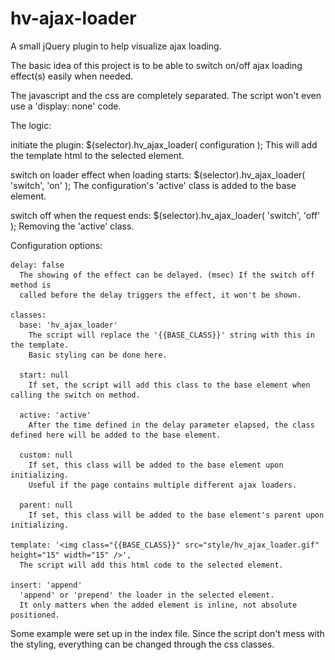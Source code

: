 hv-ajax-loader
==============

A small jQuery plugin to help visualize ajax loading.


The basic idea of this project is to be able to switch on/off ajax loading effect(s) easily when needed.

The javascript and the css are completely separated. The script won't even use a 'display: none' code.



The logic:

  initiate the plugin: $(selector).hv_ajax_loader( configuration );
    This will add the template html to the selected element.
    
  switch on loader effect when loading starts: $(selector).hv_ajax_loader( 'switch', 'on' );
    The configuration's 'active' class is added to the base element.
 
  switch off when the request ends: $(selector).hv_ajax_loader( 'switch', 'off' );
    Removing the 'active' class.
 
 
Configuration options:

    delay: false
      The showing of the effect can be delayed. (msec) If the switch off method is
      called before the delay triggers the effect, it won't be shown.
    
    classes:
      base: 'hv_ajax_loader'
        The script will replace the '{{BASE_CLASS}}' string with this in the template.
        Basic styling can be done here.
        
      start: null
        If set, the script will add this class to the base element when calling the switch on method.
        
      active: 'active'
        After the time defined in the delay parameter elapsed, the class defined here will be added to the base element.
      
      custom: null
        If set, this class will be added to the base element upon initializing.
        Useful if the page contains multiple different ajax loaders.
        
      parent: null
        If set, this class will be added to the base element's parent upon initializing.
      
    template: '<img class="{{BASE_CLASS}}" src="style/hv_ajax_loader.gif" height="15" width="15" />',
      The script will add this html code to the selected element.
    
    insert: 'append'
      'append' or 'prepend' the loader in the selected element.
      It only matters when the added element is inline, not absolute positioned.

    
Some example were set up in the index file.
Since the script don't mess with the styling, everything can be changed through the css classes.
